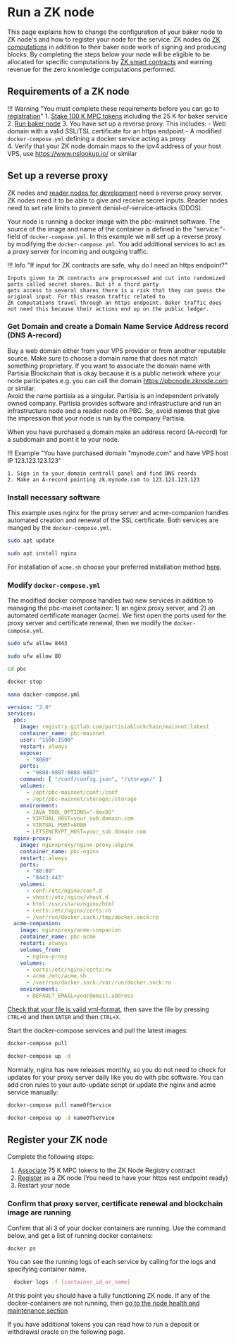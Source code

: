 # Run a ZK node

This page explains how to change the configuration of your baker node to ZK node's and how to register your node for the
service. ZK nodes do [ZK computations](../pbc-fundamentals/dictionary.md#mpc) in addition to their baker node work of
signing and producing blocks. By completing the steps below your node will be eligible to be allocated for specific
computations by [ZK smart contracts](../smart-contracts/zk-smart-contracts/zk-smart-contracts.md) and earning revenue
for the zero knowledge computations performed.

## Requirements of a ZK node

!!! Warning "You must complete these requirements before you can go to [registration](run-a-zk-node.md#register-your-zk-node)"
    1. [Stake 100 K MPC tokens](https://browser.partisiablockchain.com/node-operation) including the 25 K for baker service    
    2. [Run baker node](run-a-baker-node.md)
    3. You have set up a reverse proxy. This includes:
        - Web domain with a valid SSL/TSL certificate for an https endpoint
        - A modified `docker-compose.yml` defining a docker service acting as proxy  
    4. Verify that your ZK node domain maps to the ipv4 address of your host VPS, use <https://www.nslookup.io/> or similar

## Set up a reverse proxy

ZK nodes and [reader nodes for development](run-a-reader-node.md#final-step) need a reverse proxy server. ZK nodes need
it to be able to give and receive secret inputs. Reader nodes need to set rate limits to prevent
denial-of-service-attacks (DDOS).

Your node is running a docker image with the pbc-mainnet software. The source of the image and name of the container is
defined in the "service:"-field of  `docker-compose.yml`. In this example we will set up a reverse proxy by modifying
the `docker-compose.yml`. You add additional services to act as a proxy server for incoming and outgoing traffic.

!!! Info "If input for ZK contracts are safe, why do I need an https endpoint?"

    Inputs given to ZK contracts are preprocessed and cut into randomized parts called secret shares. But if a third party
    gets access to several shares there is a risk that they can guess the original input. For this reason traffic related to
    ZK computations travel through an https endpoint. Baker traffic does not need this because their actions end up on the public ledger.

### Get Domain and create a Domain Name Service Address record (DNS A-record)

Buy a web domain either from your VPS provider or from another reputable source. Make sure to choose a domain name that
does not match something proprietary. 
If you want to associate the domain name with Partisia Blockchain
that is okay because it is a public network where your node participates e.g. you can call the domain https://pbcnode.zknode.com or similar.    
Avoid the name partisia as a singular. Partisia is an independent privately owned company. Partisia provides software and infrastructure and run an
infrastructure node and a reader node on PBC. So, avoid names that give the impression that your node is run by the company
Partisia.

When you have purchased a domain make an address record (A-record) for a subdomain and point it to your node.

!!! Example "You have purchased domain "mynode.com" and have VPS host IP 123.123.123.123"

    1. Sign in to your domain controll panel and find DNS reords
    2. Make an A-record pointing zk.mynode.com to 123.123.123.123

### Install necessary software

This example uses nginx for the proxy server and acme-companion handles automated creation and renewal of the SSL
certificate. Both services are manged by the `docker-compose.yml`.

```BASH
sudo apt update
```

```BASH
sudo apt install nginx
```

For installation of `acme.sh` choose your preferred installation
method [here](https://github.com/acmesh-official/acme.sh?tab=readme-ov-file#1-how-to-install).

### Modify `docker-compose.yml`

The modified docker compose handles two new services in addition to managing the pbc-mainet container: 1) an nginx proxy
server, and 2) an automated certificate manager (acme). We first open the ports used for the proxy server and
certificate renewal, then we modify the `docker-compose.yml`.

```BASH
sudo ufw allow 8443
```

```BASH
sudo ufw allow 80
```

```BASH
cd pbc
```

```BASH
docker stop
```

```BASH
nano docker-compose.yml
```

```yaml
version: "2.0"
services:
  pbc:
    image: registry.gitlab.com/partisiablockchain/mainnet:latest
    container_name: pbc-mainnet
    user: "1500:1500"
    restart: always
    expose:
      - "8080"
    ports:
      - "9888-9897:9888-9897"
    command: [ "/conf/config.json", "/storage/" ]
    volumes:
      - /opt/pbc-mainnet/conf:/conf
      - /opt/pbc-mainnet/storage:/storage
    environment:
      - JAVA_TOOL_OPTIONS="-Xmx8G"
      - VIRTUAL_HOST=your_sub.domain.com
      - VIRTUAL_PORT=8080
      - LETSENCRYPT_HOST=your_sub.domain.com
  nginx-proxy:
    image: nginxproxy/nginx-proxy:alpine
    container_name: pbc-nginx
    restart: always
    ports:
      - "80:80"
      - "8443:443"
    volumes:
      - conf:/etc/nginx/conf.d
      - vhost:/etc/nginx/vhost.d
      - html:/usr/share/nginx/html
      - certs:/etc/nginx/certs:ro
      - /var/run/docker.sock:/tmp/docker.sock:ro
  acme-companion:
    image: nginxproxy/acme-companion
    container_name: pbc-acme
    restart: always
    volumes_from:
      - nginx-proxy
    volumes:
      - certs:/etc/nginx/certs:rw
      - acme:/etc/acme.sh
      - /var/run/docker.sock:/var/run/docker.sock:ro
    environment:
      - DEFAULT_EMAIL=your@email.address
```

[Check that your file is valid yml-format](https://www.yamllint.com/), then save the file by pressing `CTRL+O` and
then `ENTER` and then `CTRL+X`.

Start the docker-compose services and pull the latest images:

```BASH
docker-compose pull
```

```BASH
docker-compose up -d
```

Normally, nginx has new releases monthly, so you do not need to check for updates for your proxy server daily like you
do with pbc software. You can add cron rules to your auto-update script or update the nginx and acme service manually:

```BASH
docker-compose pull nameOfService
```

```BASH
docker-compose up -d nameOfService
```

## Register your ZK node

Complete the following steps:

1. [Associate](https://browser.partisiablockchain.com/contracts/01a2020bb33ef9e0323c7a3210d5cb7fd492aa0d65/associateTokens)
   75 K MPC tokens to the ZK Node Registry contract
2. [Register](https://browser.partisiablockchain.com/contracts/01a2020bb33ef9e0323c7a3210d5cb7fd492aa0d65/registerAsZkNode)
   as a ZK node (You need to have your https rest endpoint ready)
3. Restart your node

### Confirm that proxy server, certificate renewal and blockchain image are running

Confirm that all 3 of your docker containers are running. Use the command below, and get a list of running docker
containers:

```BASH
docker ps
```

You can see the running logs of each service by calling for the logs and specifying container name.

```BASH
  docker logs -f [container_id_or_name]
```

At this point you should have a fully functioning ZK node. If any of the docker-containers are not running,
then [go to the node health and maintenance section](node-health-and-maintenance.md)

If you have additional tokens you can read how to run a deposit or withdrawal oracle on the following page.    
